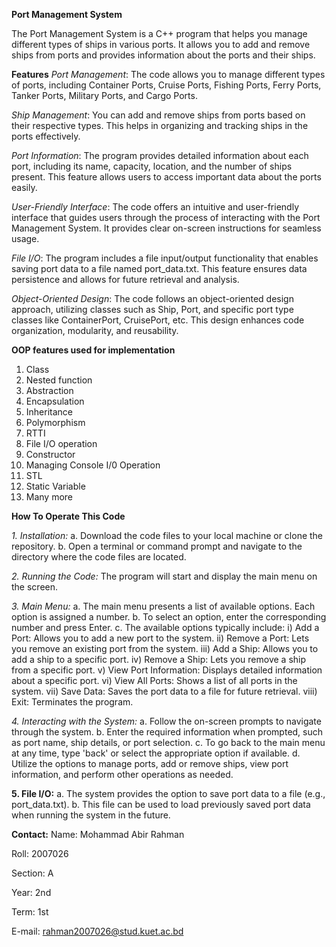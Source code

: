 **Port Management System**

The Port Management System is a C++ program that helps you manage different types of ships in various ports. It allows you to add and remove ships from ports and provides information about the ports and their ships.

**Features**
*Port Management*: The code allows you to manage different types of ports, including Container Ports, Cruise Ports, Fishing Ports, Ferry Ports, Tanker Ports, Military Ports, and Cargo Ports.

*Ship Management*: You can add and remove ships from ports based on their respective types. This helps in organizing and tracking ships in the ports effectively.

*Port Information*: The program provides detailed information about each port, including its name, capacity, location, and the number of ships present. This feature allows users to access important data about the ports easily.

*User-Friendly Interface*: The code offers an intuitive and user-friendly interface that guides users through the process of interacting with the Port Management System. It provides clear on-screen instructions for seamless usage.

*File I/O*: The program includes a file input/output functionality that enables saving port data to a file named port_data.txt. This feature ensures data persistence and allows for future retrieval and analysis.

*Object-Oriented Design*: The code follows an object-oriented design approach, utilizing classes such as Ship, Port, and specific port type classes like ContainerPort, CruisePort, etc. This design enhances code organization, modularity, and reusability.

**OOP features used for implementation**

1. Class
2. Nested function
3. Abstraction
4. Encapsulation
5. Inheritance
6. Polymorphism
7. RTTI
8. File I/O operation
9. Constructor
10. Managing Console I/0 Operation
11. STL
12. Static Variable
13. Many more

**How To Operate This Code**

*1. Installation:*
a. Download the code files to your local machine or clone the repository.
b. Open a terminal or command prompt and navigate to the directory where the code files are located.

*2. Running the Code:*
The program will start and display the main menu on the screen.

*3. Main Menu:*
a. The main menu presents a list of available options. Each option is assigned a number.
b. To select an option, enter the corresponding number and press Enter.
c. The available options typically include:
  i) Add a Port: Allows you to add a new port to the system.
  ii) Remove a Port: Lets you remove an existing port from the system.
  iii) Add a Ship: Allows you to add a ship to a specific port.
  iv) Remove a Ship: Lets you remove a ship from a specific port.
  v) View Port Information: Displays detailed information about a specific port.
  vi) View All Ports: Shows a list of all ports in the system.
  vii) Save Data: Saves the port data to a file for future retrieval.
  viii) Exit: Terminates the program.
  
*4. Interacting with the System:*
a. Follow the on-screen prompts to navigate through the system.
b. Enter the required information when prompted, such as port name, ship details, or port selection.
c. To go back to the main menu at any time, type 'back' or select the appropriate option if available.
d. Utilize the options to manage ports, add or remove ships, view port information, and perform other operations as needed.

**5. File I/O:**
a. The system provides the option to save port data to a file (e.g., port_data.txt).
b. This file can be used to load previously saved port data when running the system in the future.

**Contact:**
Name: Mohammad Abir Rahman

Roll: 2007026

Section: A

Year: 2nd

Term: 1st

E-mail: rahman2007026@stud.kuet.ac.bd

